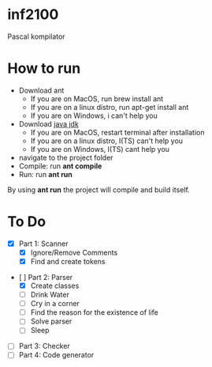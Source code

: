 # inf2100
Pascal kompilator

# How to run
  - Download ant
    - If you are on MacOS, run brew install ant
    - If you are on a linux distro, run apt-get install ant
    - If you are on Windows, i can't help you
  - Download [java jdk](http://www.oracle.com/technetwork/java/javase/downloads/index.html)
    - If you are on MacOS, restart terminal after installation
    - If you are on a linux distro, I(TS) can't help you
    - If you are on Windows, I(TS) cant help you
  - navigate to the project folder
  - Compile: run **ant compile**
  - Run: run **ant run**

  By using **ant run** the project will compile and build itself.


# To Do
  - [x] Part 1: Scanner
    - [x] Ignore/Remove Comments
    - [x] Find and create tokens
  - [ ] Part 2: Parser
    - [x] Create classes
    - [ ] Drink Water
    - [ ] Cry in a corner
    - [ ] Find the reason for the existence of life
    - [ ] Solve parser
    - [ ] Sleep
  - [ ] Part 3: Checker
  - [ ] Part 4: Code generator
